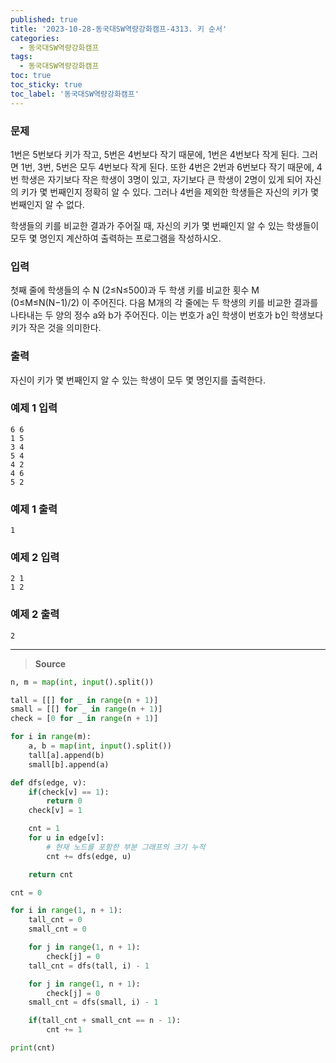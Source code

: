 ```yaml
---
published: true
title: '2023-10-28-동국대SW역량강화캠프-4313. 키 순서'
categories:
  - 동국대SW역량강화캠프
tags:
  - 동국대SW역량강화캠프
toc: true
toc_sticky: true
toc_label: '동국대SW역량강화캠프'
---
```


### **문제**

1번은 5번보다 키가 작고, 5번은 4번보다 작기 때문에, 1번은 4번보다 작게 된다. 그러면 1번, 3번, 5번은 모두 4번보다 작게 된다. 또한 4번은 2번과 6번보다 작기 때문에, 4번 학생은 자기보다 작은 학생이 3명이 있고, 자기보다 큰 학생이 2명이 있게 되어 자신의 키가 몇 번째인지 정확히 알 수 있다. 그러나 4번을 제외한 학생들은 자신의 키가 몇 번째인지 알 수 없다.

학생들의 키를 비교한 결과가 주어질 때, 자신의 키가 몇 번째인지 알 수 있는 학생들이 모두 몇 명인지 계산하여 출력하는 프로그램을 작성하시오.

### **입력**

첫째 줄에 학생들의 수 N (2≤N≤500)과 두 학생 키를 비교한 횟수 M (0≤M≤N(N−1)/2)
이 주어진다. 다음 M개의 각 줄에는 두 학생의 키를 비교한 결과를 나타내는 두 양의 정수 a와 b가 주어진다. 이는 번호가 a인 학생이 번호가 b인 학생보다 키가 작은 것을 의미한다.

### **출력**

자신이 키가 몇 번째인지 알 수 있는 학생이 모두 몇 명인지를 출력한다.

### **예제 1 입력**

```
6 6
1 5
3 4
5 4
4 2
4 6
5 2
```

### **예제 1 출력**

```
1
```

### **예제 2 입력**

```
2 1
1 2
```

### **예제 2 출력**

```
2
```

---

> **Source**

```python
n, m = map(int, input().split())

tall = [[] for _ in range(n + 1)]
small = [[] for _ in range(n + 1)]
check = [0 for _ in range(n + 1)]

for i in range(m):
	a, b = map(int, input().split())
	tall[a].append(b)
	small[b].append(a)

def dfs(edge, v):
	if(check[v] == 1):
		return 0
	check[v] = 1

	cnt = 1
	for u in edge[v]:
		# 현재 노드를 포함한 부분 그래프의 크기 누적
		cnt += dfs(edge, u)

	return cnt

cnt = 0

for i in range(1, n + 1):
	tall_cnt = 0
	small_cnt = 0

	for j in range(1, n + 1):
		check[j] = 0
	tall_cnt = dfs(tall, i) - 1

	for j in range(1, n + 1):
		check[j] = 0
	small_cnt = dfs(small, i) - 1

	if(tall_cnt + small_cnt == n - 1):
		cnt += 1

print(cnt)
```
